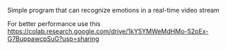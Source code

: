 Simple program that can recognize emotions in a real-time video stream

For better performance use this https://colab.research.google.com/drive/1kY5YMWeMdHMo-52oEx-G7BuppawcpSuG?usp=sharing
